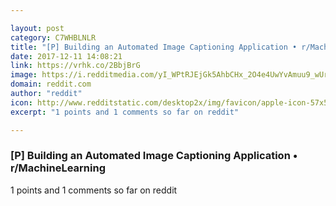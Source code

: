 ```yaml
---

layout: post
category: C7WHBLNLR
title: "[P] Building an Automated Image Captioning Application • r/MachineLearning"
date: 2017-12-11 14:08:21
link: https://vrhk.co/2BbjBrG
image: https://i.redditmedia.com/yI_WPtRJEjGk5AhbCHx_2O4e4UwYvAmuu9_wUrYrqcY.jpg?w=320&s=a59dc1c2991def6fbb3f1282e796be39
domain: reddit.com
author: "reddit"
icon: http://www.redditstatic.com/desktop2x/img/favicon/apple-icon-57x57.png
excerpt: "1 points and 1 comments so far on reddit"

---
```


### [P] Building an Automated Image Captioning Application • r/MachineLearning

1 points and 1 comments so far on reddit